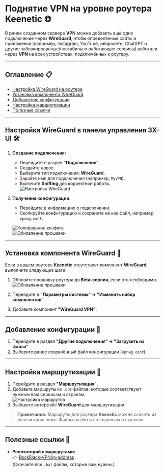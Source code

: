 # Поднятие VPN на уровне роутера Keenetic 🌐

В ранее созданном сервере **VPN** можно добавить ещё одно подключение через **WireGuard**, чтобы определённые сайты и приложения (например, Instagram, YouTube, нейросети, ChatGPT и другие заблокированные/нестабильно работающие сервисы) работали через **VPN** на всех устройствах, подключённых к роутеру.  

---

## Оглавление 📋

- [Настройка WireGuard на роутере](#настройка-wireguard-на-роутере)
- [Установка компонента WireGuard](#установка-компонента-wireguard)
- [Добавление конфигурации](#добавление-конфигурации)
- [Настройка маршрутизации](#настройка-маршрутизации)
- [Полезные ссылки](#полезные-ссылки)

---

## Настройка WireGuard в панели управления 3X-UI 🛠️

1. **Создание подключения:**  
   - Перейдите в раздел **"Подключения"**.
   - Создайте новое.  
   - Выберите тип подключения: **WireGuard**.  
   - Задайте имя для подключения (например, `MyVPN`).  
   - Включите **Sniffing** для корректной работы.  
   ![Настройка WireGuard](https://imgur.com/dsovZU4.png)  

2. **Получение конфигурации:**  
   - Перейдите в информацию о подключении.  
   - Скопируйте конфигурацию и сохраните её как файл, например, `vpnwg.conf`.
     
   ![Копирование конфига](https://imgur.com/Nt3quph.png)  
   ![Обновление прошивки](https://imgur.com/lOEHQYW.png)
   
---

## Установка компонента WireGuard 🔧

Если в вашем роутере **Keenetic** отсутствует компонент **WireGuard**, выполните следующие шаги:  

1. Обновите прошивку роутера до **Beta-версии**, если это необходимо.  
   ![Обновление прошивки](https://imgur.com/jgWE2AE.png)  

2. Перейдите в **"Параметры системы" → "Изменить набор компонентов"**.  
3. Добавьте компонент **"WireGuard VPN"**.  
---
## Добавление конфигурации 📂

1. Перейдите в раздел **"Другие подключения" → "Загрузить из файла"**.  
2. Выберите ранее сохранённый файл конфигурации (`vpnwg.conf`).
   
---

## Настройка маршрутизации 🚦

1. Перейдите в раздел **"Маршрутизация"**.  
2. Добавьте маршруты из `.bat` файлов, которые соответствуют нужным вам сервисам и странам.  
   ![Настройка маршрутов](https://imgur.com/acCt65X.png)  
3. Выберите интерфейс **WireGuard** для маршрутизации.
   
> **Примечание:** Маршруты для роутера **Keenetic** можно скачать из репозитория ниже. Файлы разбиты по сервисам и странам.

---

## Полезные ссылки 📌

- **Репозиторий с маршрутами:**  
  👉 [RockBlack-VPN/ip-address](https://github.com/RockBlack-VPN/ip-address)  
  (Скачайте все `.bat` файлы, которые вам нужны.)  

